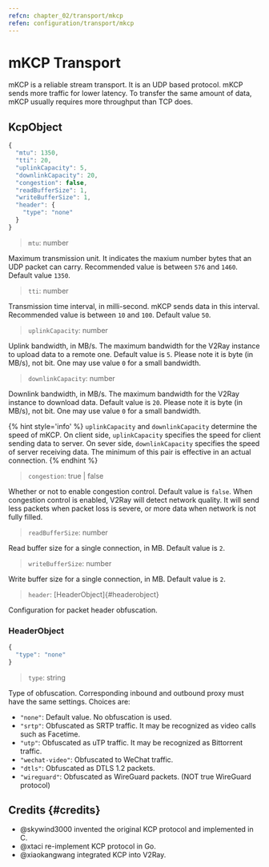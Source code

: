 ```yaml
---
refcn: chapter_02/transport/mkcp
refen: configuration/transport/mkcp
---
```


# mKCP Transport

mKCP is a reliable stream transport. It is an UDP based protocol. mKCP sends more traffic for lower latency. To transfer the same amount of data, mKCP usually requires more throughput than TCP does.

## KcpObject

```javascript
{
  "mtu": 1350,
  "tti": 20,
  "uplinkCapacity": 5,
  "downlinkCapacity": 20,
  "congestion": false,
  "readBufferSize": 1,
  "writeBufferSize": 1,
  "header": {
    "type": "none"
  }
}
```

> `mtu`: number

Maximum transmission unit. It indicates the maxium number bytes that an UDP packet can carry. Recommended value is between `576` and `1460`. Default value `1350`.

> `tti`: number

Transmission time interval, in milli-second. mKCP sends data in this interval. Recommended value is between `10` and `100`. Default value `50`.

> `uplinkCapacity`: number

Uplink bandwidth, in MB/s. The maximum bandwidth for the V2Ray instance to upload data to a remote one. Default value is `5`. Please note it is byte (in MB/s), not bit. One may use value `0` for a small bandwidth.

> `downlinkCapacity`: number

Downlink bandwidth, in MB/s. The maximum bandwidth for the V2Ray instance to download data. Default value is `20`. Please note it is byte (in MB/s), not bit. One may use value `0` for a small bandwidth.

{% hint style='info' %}
`uplinkCapacity` and `downlinkCapacity` determine the speed of mKCP. On client side, `uplinkCapacity` specifies the speed for client sending data to server. On sever side, `downlinkCapacity` specifies the speed of server receiving data. The minimum of this pair is effective in an actual connection.
{% endhint %}

> `congestion`: true | false

Whether or not to enable congestion control. Default value is `false`. When congestion control is enabled, V2Ray will detect network quality. It will send less packets when packet loss is severe, or more data when network is not fully filled.

> `readBufferSize`: number

Read buffer size for a single connection, in MB. Default value is `2`.

> `writeBufferSize`: number

Write buffer size for a single connection, in MB. Default value is `2`.

> `header`: [HeaderObject]{#headerobject}

Configuration for packet header obfuscation.

### HeaderObject

```javascript
{
  "type": "none"
}
```

> `type`: string

Type of obfuscation. Corresponding inbound and outbound proxy must have the same settings. Choices are:

* `"none"`: Default value. No obfuscation is used.
* `"srtp"`: Obfuscated as SRTP traffic. It may be recognized as video calls such as Facetime.
* `"utp"`: Obfuscated as uTP traffic. It may be recognized as Bittorrent traffic.
* `"wechat-video"`: Obfuscated to WeChat traffic.
* `"dtls"`: Obfuscated as DTLS 1.2 packets.
* `"wireguard"`: Obfuscated as WireGuard packets. (NOT true WireGuard protocol)

## Credits {#credits}

* @skywind3000 invented the original KCP protocol and implemented in C.
* @xtaci re-implement KCP protocol in Go.
* @xiaokangwang integrated KCP into V2Ray.
